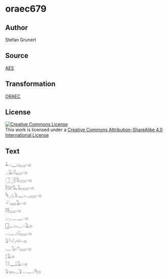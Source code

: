 # oraec679

## Author

Stefan Grunert

## Source

[AES](https://github.com/simondschweitzer/aes)

## Transformation

[ORAEC](https://oraec.github.io/)

## License

<a rel="license" href="http://creativecommons.org/licenses/by-sa/4.0/"><img alt="Creative Commons License" style="border-width:0" src="https://i.creativecommons.org/l/by-sa/4.0/88x31.png" /></a><br />This work is licensed under a <a rel="license" href="http://creativecommons.org/licenses/by-sa/4.0/">Creative Commons Attribution-ShareAlike 4.0 International License</a>

## Text

𓇓𓏏𓈖𓂓𓈙𓏏𓊖<br>
𓈎𓄿𓇋𓇋𓈙𓏏𓊖<br>
𓃂𓃀𓋴𓅱𓈙𓏏𓊖<br>
𓄤𓈝𓅓𓅓𓈙𓏏𓊖<br>
𓌸𓂻𓅱𓈖𓆑𓈙𓏏𓊖<br>
𓍯𓈐𓄿𓏏𓊖<br>
𓄤𓋹𓈙𓏏𓊖<br>
𓈀𓊃𓈖𓏏𓊖<br>
𓉗𓂝𓆑𓏏𓄿𓊖<br>
𓂋𓂝𓇋𓇋𓈙𓏏𓊖<br>
𓅱𓄋𓊪𓆛𓏏𓊖<br>
𓊃𓅭𓄣𓈙𓏏𓊖<br>
𓉺𓄿𓊖<br>
𓇅𓎛𓈖𓍑𓄿𓏏𓊖<br>
𓅱𓐍𓆑𓅱𓂋𓂝𓌸𓊖<br>
